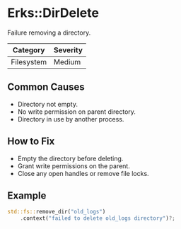# Erks::DirDelete

Failure removing a directory.

| Category   | Severity |
| ---------- | -------- |
| Filesystem | Medium   |

## Common Causes

- Directory not empty.
- No write permission on parent directory.
- Directory in use by another process.

## How to Fix

- Empty the directory before deleting.
- Grant write permissions on the parent.
- Close any open handles or remove file locks.

## Example

```rust
std::fs::remove_dir("old_logs")
    .context("failed to delete old_logs directory")?;
```
